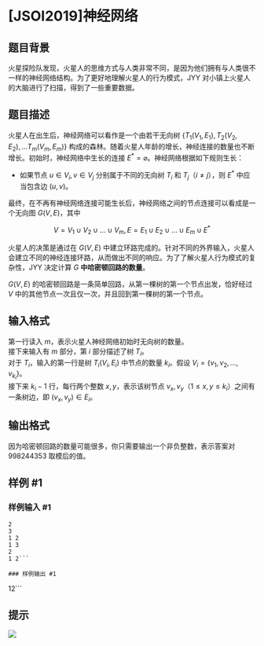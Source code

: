 # [JSOI2019]神经网络

## 题目背景

火星探险队发现，火星人的思维方式与人类非常不同，是因为他们拥有与人类很不一样的神经网络结构。为了更好地理解火星人的行为模式，JYY 对小镇上火星人的大脑进行了扫描，得到了一些重要数据。

## 题目描述

火星人在出生后，神经网络可以看作是一个由若干无向树 $\{T_1(V_1, E_1), T_2(V_2, E_2),\ldots T_m(V_m, E_m)\}$ 构成的森林。随着火星人年龄的增长，神经连接的数量也不断增长。初始时，神经网络中生长的连接 $E^\ast = \varnothing$。神经网络根据如下规则生长：
- 如果节点 $u \in V_i, v \in V_j$ 分别属于不同的无向树 $T_i$ 和 $T_j$（$i \neq j$），则 $E^\ast$ 中应当包含边 $(u, v)$。

最终，在不再有神经网络连接可能生长后，神经网络之间的节点连接可以看成是一个无向图 $G(V,E)$，其中

$$V=V_1\cup V_2\cup \ldots \cup V_m,E=E_1\cup E_2\cup \ldots \cup E_m\cup E^\ast$$

火星人的决策是通过在 $G(V, E)$ 中建立环路完成的。针对不同的外界输入，火星人会建立不同的神经连接环路，从而做出不同的响应。为了了解火星人行为模式的复杂性，JYY 决定计算 $G$ **中哈密顿回路的数量**。

$G(V, E)$ 的哈密顿回路是一条简单回路，从第一棵树的第一个节点出发，恰好经过 $V$ 中的其他节点一次且仅一次，并且回到第一棵树的第一个节点。

## 输入格式

第一行读入 $m$，表示火星人神经网络初始时无向树的数量。  
接下来输入有 $m$ 部分，第 $i$ 部分描述了树 $T_i$。  
对于 $T_i$，输入的第一行是树 $T_i(V_i, E_i)$ 中节点的数量 $k_i$。假设 $V_i = \{v_1, v_2,\ldots ,v_{k_i}\}$。  
接下来 $k_{i} - 1$ 行，每行两个整数 $x, y$，表示该树节点 $v_x, v_y$（$1 \le x, y \le k_i$）之间有一条树边，即 $(v_x, v_y) \in E_i$。

## 输出格式

因为哈密顿回路的数量可能很多，你只需要输出一个非负整数，表示答案对 $998244353$ 取模后的值。

## 样例 #1

### 样例输入 #1
```
2
3
1 2
1 3
2
1 2```

### 样例输出 #1

```
12```

## 提示

![](https://cdn.luogu.com.cn/upload/pic/57736.png)
